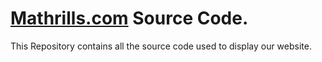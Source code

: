 # [Mathrills.com](mathrills.com) Source Code.
This Repository contains all the source code used to display our website.
